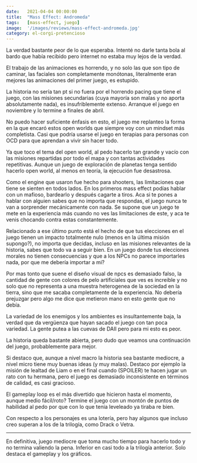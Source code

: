 ```yaml
---
date:   2021-04-04 00:00:00
title:  "Mass Effect: Andromeda"
tags:   [mass-effect, juego]
image:  '/images/reviews/mass-effect-andromeda.jpg'
category: el-corgi-pretencioso
---
```

La verdad bastante peor de lo que esperaba. Intenté no darle tanta bola al bardo que había recibido pero internet no estaba muy lejos de la verdad.

El trabajo de las animaciones es horrendo, y no solo las que son tipo de caminar, las faciales son completamente monótonas, literalmente eran mejores las animaciones del primer juego, es estupido.

La historia no sería tan pt si no fuera por el horrendo pacing que tiene el juego, con las misiones secundarias (cuya mayoría son malas y no aporta absolutamente nada), es insufriblemente extenso. Arranque el juego en noviembre y lo termine a finales de abril.

No puedo hacer suficiente énfasis en esto, el juego me replanteo la forma en la que encaró estos open worlds que siempre voy con un mindset más completista. Casi que podría usarse el juego en terapias para personas con OCD para que aprendan a vivir sin hacer todo.

Ya que toco el tema del open world, al pedo hacerlo tan grande y vacío con las misiones repartidas por todo el mapa y con tantas actividades repetitivas. Aunque un juego de exploración de planetas tenga sentido hacerlo open world, al menos en teoría, la ejecución fue desastrosa.

Como el engine que usaron fue hecho para shooters, las limitaciones que tiene se sienten en todos lados. En los primeros mass effect podías hablar con un mafioso, bardearlo y después cagarte a tiros. Aca si te pones a hablar con alguien sabes que no importa que respondas, el juego nunca te van a sorprender mecánicamente con nada. Se supone que un juego te mete en la experiencia más cuando no ves las limitaciones de este, y aca te venis chocando contra estas constantemente.

Relacionado a ese último punto está el hecho de que tus elecciones en el juego tienen un impacto totalmente nulo (menos en la última misión supongo?), no importa que decidas, incluso en las misiones relevantes de la historia, sabes que todo va a seguir bien. En un juego donde tus elecciones morales no tienen consecuencias y que a los NPCs no parece importarles nada, por que me debería importar a mi?

Por mas tonto que suene el diseño visual de npcs es demasiado falso, la cantidad de gente con colores de pelo artificiales que ves es increible y no solo que no representa a una muestra heterogenea de la sociedad en la tierra, sino que me sacaba completamente de la experiencia. No debería prejuzgar pero algo me dice que metieron mano en esto gente que no debía.
 
La variedad de los enemigos y los ambientes es insultantemente baja, la verdad que da vergüenza que hayan sacado el juego con tan poca variedad. La gente putea a las cuevas de DAII pero para mi esto es peor.

La historia queda bastante abierta, pero dudo que veamos una continuación del juego, probablemente para mejor.

Si destaco que, aunque a nivel macro la historia sea bastante mediocre, a nivel micro tiene muy buenas ideas (y muy malas). Destaco por ejemplo la misión de lealtad de Liam o en el final cuando (SPOILER) te hacen jugar un rato con tu hermana, pero el juego es demasiado inconsistente en términos de calidad, es casi gracioso.

El gameplay loop es el más divertido que hicieron hasta el momento, aunque medio fácil/roto? Termine el juego con un montón de puntos de habilidad al pedo por que con lo que tenia leveleado ya tiraba re bien.

Con respecto a los personajes es una lotería, pero hay algunos que incluso creo superan a los de la trilogía, como Drack o Vetra.

<hr>

En definitiva, juego mediocre que toma mucho tiempo para hacerlo todo y no termina valiendo la pena. Inferior en casi todo a la trilogía anterior. Solo destaca el gameplay y los gráficos.
